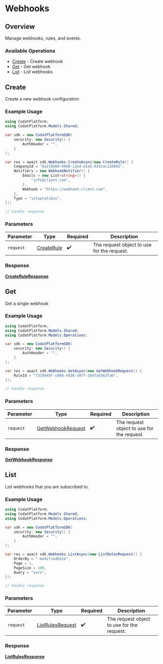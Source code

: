 # Webhooks

## Overview

Manage webhooks, rules, and events.

### Available Operations

* [Create](#create) - Create webhook
* [Get](#get) - Get webhook
* [List](#list) - List webhooks

## Create

Create a new webhook configuration

### Example Usage

```csharp
using CodatPlatform;
using CodatPlatform.Models.Shared;

var sdk = new CodatPlatformSDK(
    security: new Security() {
        AuthHeader = "",
    }
);

var res = await sdk.Webhooks.CreateAsync(new CreateRule() {
    CompanyId = "8a210b68-6988-11ed-a1eb-0242ac120002",
    Notifiers = new WebhookNotifier() {
        Emails = new List<string>() {
            "info@client.com",
        },
        Webhook = "https://webhook.client.com",
    },
    Type = "voluptatibus",
});

// handle response
```

### Parameters

| Parameter                                       | Type                                            | Required                                        | Description                                     |
| ----------------------------------------------- | ----------------------------------------------- | ----------------------------------------------- | ----------------------------------------------- |
| `request`                                       | [CreateRule](../../models/shared/CreateRule.md) | :heavy_check_mark:                              | The request object to use for the request.      |


### Response

**[CreateRuleResponse](../../models/operations/CreateRuleResponse.md)**


## Get

Get a single webhook

### Example Usage

```csharp
using CodatPlatform;
using CodatPlatform.Models.Shared;
using CodatPlatform.Models.Operations;

var sdk = new CodatPlatformSDK(
    security: new Security() {
        AuthHeader = "",
    }
);

var res = await sdk.Webhooks.GetAsync(new GetWebhookRequest() {
    RuleId = "7318949f-c008-4936-a8ff-10d7ab563fa6",
});

// handle response
```

### Parameters

| Parameter                                                         | Type                                                              | Required                                                          | Description                                                       |
| ----------------------------------------------------------------- | ----------------------------------------------------------------- | ----------------------------------------------------------------- | ----------------------------------------------------------------- |
| `request`                                                         | [GetWebhookRequest](../../models/operations/GetWebhookRequest.md) | :heavy_check_mark:                                                | The request object to use for the request.                        |


### Response

**[GetWebhookResponse](../../models/operations/GetWebhookResponse.md)**


## List

List webhooks that you are subscribed to.

### Example Usage

```csharp
using CodatPlatform;
using CodatPlatform.Models.Shared;
using CodatPlatform.Models.Operations;

var sdk = new CodatPlatformSDK(
    security: new Security() {
        AuthHeader = "",
    }
);

var res = await sdk.Webhooks.ListAsync(new ListRulesRequest() {
    OrderBy = "-modifiedDate",
    Page = 1,
    PageSize = 100,
    Query = "vero",
});

// handle response
```

### Parameters

| Parameter                                                       | Type                                                            | Required                                                        | Description                                                     |
| --------------------------------------------------------------- | --------------------------------------------------------------- | --------------------------------------------------------------- | --------------------------------------------------------------- |
| `request`                                                       | [ListRulesRequest](../../models/operations/ListRulesRequest.md) | :heavy_check_mark:                                              | The request object to use for the request.                      |


### Response

**[ListRulesResponse](../../models/operations/ListRulesResponse.md)**

